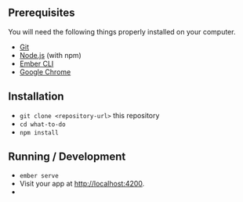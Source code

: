 ## Prerequisites

You will need the following things properly installed on your computer.

* [Git](https://git-scm.com/)
* [Node.js](https://nodejs.org/) (with npm)
* [Ember CLI](https://cli.emberjs.com/release/)
* [Google Chrome](https://google.com/chrome/)

## Installation

* `git clone <repository-url>` this repository
* `cd what-to-do`
* `npm install`

## Running / Development

* `ember serve`
* Visit your app at [http://localhost:4200](http://localhost:4200).
* 
